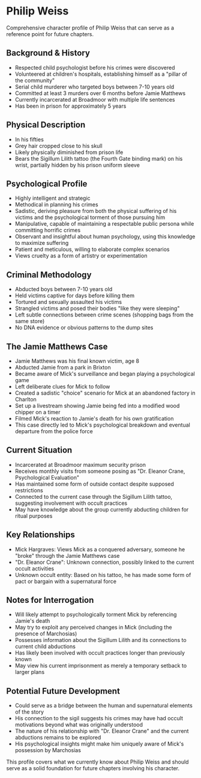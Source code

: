 # Philip Weiss

Comprehensive character profile of Philip Weiss that can serve as a reference point for future chapters.

## Background & History

- Respected child psychologist before his crimes were discovered
- Volunteered at children's hospitals, establishing himself as a "pillar of the community"
- Serial child murderer who targeted boys between 7-10 years old
- Committed at least 3 murders over 6 months before Jamie Matthews
- Currently incarcerated at Broadmoor with multiple life sentences
- Has been in prison for approximately 5 years

## Physical Description

- In his fifties
- Grey hair cropped close to his skull
- Likely physically diminished from prison life
- Bears the Sigillum Lilith tattoo (the Fourth Gate binding mark) on his wrist, partially hidden by his prison uniform sleeve

## Psychological Profile

- Highly intelligent and strategic
- Methodical in planning his crimes
- Sadistic, deriving pleasure from both the physical suffering of his victims and the psychological torment of those pursuing him
- Manipulative, capable of maintaining a respectable public persona while committing horrific crimes
- Observant and insightful about human psychology, using this knowledge to maximize suffering
- Patient and meticulous, willing to elaborate complex scenarios
- Views cruelty as a form of artistry or experimentation

## Criminal Methodology

- Abducted boys between 7-10 years old
- Held victims captive for days before killing them
- Tortured and sexually assaulted his victims
- Strangled victims and posed their bodies "like they were sleeping"
- Left subtle connections between crime scenes (shopping bags from the same store)
- No DNA evidence or obvious patterns to the dump sites

## The Jamie Matthews Case

- Jamie Matthews was his final known victim, age 8
- Abducted Jamie from a park in Brixton
- Became aware of Mick's surveillance and began playing a psychological game
- Left deliberate clues for Mick to follow
- Created a sadistic "choice" scenario for Mick at an abandoned factory in Charlton
- Set up a livestream showing Jamie being fed into a modified wood chipper on a timer
- Filmed Mick's reaction to Jamie's death for his own gratification
- This case directly led to Mick's psychological breakdown and eventual departure from the police force

## Current Situation

- Incarcerated at Broadmoor maximum security prison
- Receives monthly visits from someone posing as "Dr. Eleanor Crane, Psychological Evaluation"
- Has maintained some form of outside contact despite supposed restrictions
- Connected to the current case through the Sigillum Lilith tattoo, suggesting involvement with occult practices
- May have knowledge about the group currently abducting children for ritual purposes

## Key Relationships

- Mick Hargraves: Views Mick as a conquered adversary, someone he "broke" through the Jamie Matthews case
- "Dr. Eleanor Crane": Unknown connection, possibly linked to the current occult activities
- Unknown occult entity: Based on his tattoo, he has made some form of pact or bargain with a supernatural force

## Notes for Interrogation

- Will likely attempt to psychologically torment Mick by referencing Jamie's death
- May try to exploit any perceived changes in Mick (including the presence of Marchosias)
- Possesses information about the Sigillum Lilith and its connections to current child abductions
- Has likely been involved with occult practices longer than previously known
- May view his current imprisonment as merely a temporary setback to larger plans

## Potential Future Development

- Could serve as a bridge between the human and supernatural elements of the story
- His connection to the sigil suggests his crimes may have had occult motivations beyond what was originally understood
- The nature of his relationship with "Dr. Eleanor Crane" and the current abductions remains to be explored
- His psychological insights might make him uniquely aware of Mick's possession by Marchosias

This profile covers what we currently know about Philip Weiss and should serve as a solid foundation for future chapters involving his character.
